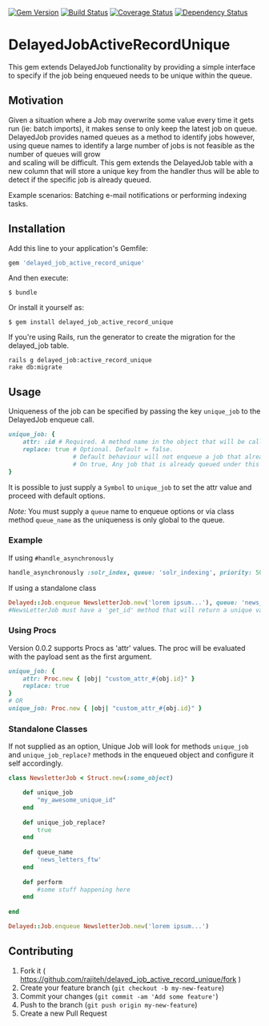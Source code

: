 [![Gem Version](https://badge.fury.io/rb/delayed_job_active_record_unique.svg)](http://badge.fury.io/rb/delayed_job_active_record_unique)
[![Build Status](https://travis-ci.org/rajiteh/delayed_job_active_record_unique.svg)](https://travis-ci.org/rajiteh/delayed_job_active_record_unique)
[![Coverage Status](https://coveralls.io/repos/rajiteh/delayed_job_active_record_unique/badge.svg)](https://coveralls.io/r/rajiteh/delayed_job_active_record_unique)
[![Dependency Status](https://gemnasium.com/rajiteh/delayed_job_active_record_unique.svg)](https://gemnasium.com/rajiteh/delayed_job_active_record_unique)

# DelayedJobActiveRecordUnique

This gem extends DelayedJob functionality by providing a simple interface to specify if the job being enqueued needs to
be unique within the queue.

## Motivation

Given a situation where a Job may overwrite some value every time it gets run (ie: batch imports), it makes 
sense to only keep the latest job on queue. DelayedJob provides named queues as a method to identify jobs however, 
using queue names to identify a large number of jobs is not feasible as the number of queues will grow  
and scaling will be difficult. This gem extends the DelayedJob table with a new column that will store a unique key 
from the handler thus will be able to detect if the specific job is already queued.

Example scenarios: Batching e-mail notifications or performing indexing tasks.

## Installation

Add this line to your application's Gemfile:

```ruby
gem 'delayed_job_active_record_unique'
```

And then execute:

    $ bundle

Or install it yourself as:

    $ gem install delayed_job_active_record_unique

If you're using Rails, run the generator to create the migration for the
delayed_job table.

    rails g delayed_job:active_record_unique
    rake db:migrate

## Usage

Uniqueness of the job can be specified by passing the key `unique_job` to the DelayedJob enqueue call. 

```ruby
unique_job: {
    attr: :id # Required. A method name in the object that will be called to obtain a uniquely identifiable value.
    replace: true # Optional. Default = false.
                  # Default behaviour will not enqueue a job that already exists.
                  # On true, Any job that is already queued under this unique ID will be replaced by the current.
}
```

It is possible to just supply a `Symbol` to `unique_job` to set the attr value and proceed with default options.


*Note:* You must supply a `queue` name to enqueue options or via class method `queue_name` as the uniqueness is only global to the queue.  

### Example

If using `#handle_asynchronously`

```ruby
handle_asynchronously :solr_index, queue: 'solr_indexing', priority: 50, unique_job: { attr: :id, replace: true }
```

If using a standalone class

```ruby
Delayed::Job.enqueue NewsletterJob.new('lorem ipsum...'), queue: 'news_letters', unique_job: :get_id
#NewsLetterJob must have a 'get_id' method that will return a unique value to it's context.
```

### Using Procs

Version 0.0.2 supports Procs as 'attr' values. The proc will be evaluated with the payload sent as the first argument. 
 
```ruby
unique_job: {
    attr: Proc.new { |obj| "custom_attr_#{obj.id}" }
    replace: true
}
# OR
unique_job: Proc.new { |obj| "custom_attr_#{obj.id}" }
```
 
### Standalone Classes
 
If not supplied as an option, Unique Job will look for methods `unique_job` and `unique_job_replace?` methods in the
enqueued object and configure it self accordingly.

```ruby
class NewsletterJob < Struct.new(:some_object)

    def unique_job
        "my_awesome_unique_id"
    end
    
    def unique_job_replace?
        true
    end
    
    def queue_name
        'news_letters_ftw'
    end
    
    def perform
        #some stuff happening here
    end
    
end

Delayed::Job.enqueue NewsletterJob.new('lorem ipsum...')
```
 
## Contributing

1. Fork it ( https://github.com/rajiteh/delayed_job_active_record_unique/fork )
2. Create your feature branch (`git checkout -b my-new-feature`)
3. Commit your changes (`git commit -am 'Add some feature'`)
4. Push to the branch (`git push origin my-new-feature`)
5. Create a new Pull Request
